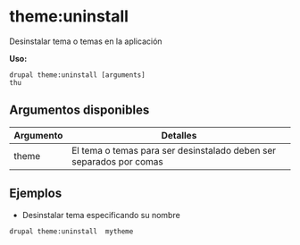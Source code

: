 # theme:uninstall
Desinstalar tema o temas en la aplicación

**Uso:**
```
drupal theme:uninstall [arguments]
thu
```

## Argumentos disponibles
Argumento | Detalles
---------|-------------
theme | El tema o temas para ser desinstalado deben ser separados por comas

## Ejemplos
* Desinstalar tema especificando su nombre
```
drupal theme:uninstall  mytheme
```
